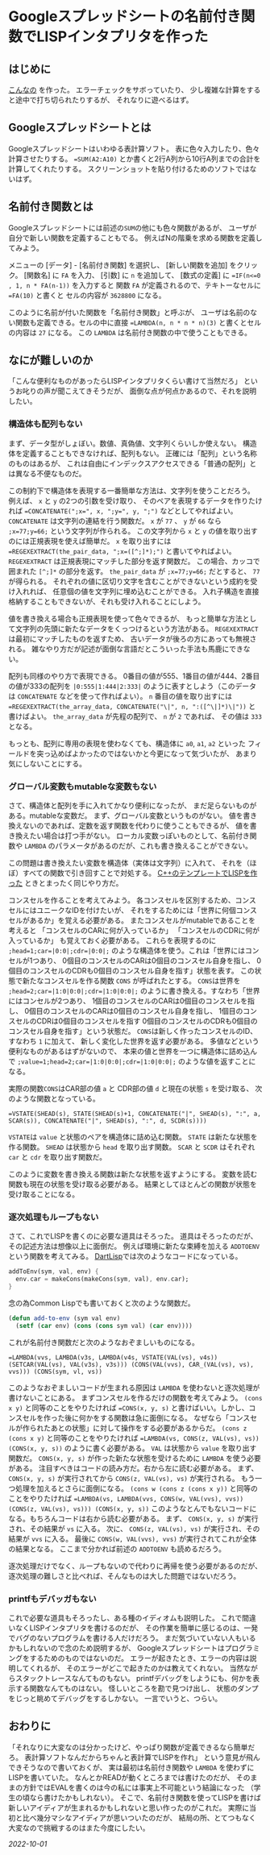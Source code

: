 # Googleスプレッドシートの名前付き関数でLISPインタプリタを作った

## はじめに

[こんなの](https://docs.google.com/spreadsheets/d/1m_QQlAaMtxKUjwncPMBJilq2ZbStVas83Qqw9Dn6E_M/edit?usp=sharing)
を作った。
エラーチェックをサボっていたり、
少し複雑な計算をすると途中で打ち切られたりするが、
それなりに遊べるはず。

## Googleスプレッドシートとは

Googleスプレッドシートはいわゆる表計算ソフト。
表に色々入力したり、色々計算させたりする。
`=SUM(A2:A10)` とか書くと2行A列から10行A列までの合計を計算してくれたりする。
スクリーンショットを貼り付けるためのソフトではないはず。

## 名前付き関数とは

Googleスプレッドシートには前述の`SUM`の他にも色々関数があるが、
ユーザが自分で新しい関数を定義することもでる。
例えばNの階乗を求める関数を定義してみよう。

メニューの [データ] - [名前付き関数] を選択し、 [新しい関数を追加] をクリック。
[関数名] に `FA` を入力、 [引数] に `n` を追加して、
[数式の定義] に `=IF(n<=0 , 1, n * FA(n-1))` を入力すると
関数 `FA` が定義されるので、テキトーなセルに `=FA(10)` と書くと
セルの内容が `3628800` になる。

このように名前が付いた関数を「名前付き関数」と呼ぶが、
ユーザは名前のない関数も定義できる。セルの中に直接
`=LAMBDA(n, n * n * n)(3)`
と書くとセルの内容は `27` になる。
この `LAMBDA` は名前付き関数の中で使うこともできる。

## なにが難しいのか

「こんな便利なものがあったらLISPインタプリタくらい書けて当然だろ」
というお叱りの声が聞こえてきそうだが、
面倒な点が何点かあるので、それを説明したい。

### 構造体も配列もない

まず、データ型がしょぼい。数値、真偽値、文字列くらいしか使えない。
構造体を定義することもできなければ、配列もない。
正確には「配列」という名称のものはあるが、
これは自由にインデックスアクセスできる「普通の配列」とは異なる不便なものだ。

この制約下で構造体を表現する一番簡単な方法は、文字列を使うことだろう。
例えば、 `x` と `y` の2つの引数を受け取り、
そのペアを表現するデータを作りたければ
`=CONCATENATE(";x=", x, ";y=", y, ";")`
などとしてやればよい。 `CONCATENATE` は文字列の連結を行う関数だ。
`x` が `77` 、 `y` が `66` なら `;x=77;y=66;` という文字列が作られる。
この文字列から `x` と `y` の値を取り出すのには正規表現を使えば簡単だ。
`x` を取り出すには
`=REGEXEXTRACT(the_pair_data, ";x=([^;]*);")`
と書いてやればよい。 `REGEXEXTRACT` は正規表現にマッチした部分を返す関数だ。
この場合、カッコで囲まれた `[^;]*` の部分を返す。
`the_pair_data` が `;x=77;y=66;` だとすると、
`77` が得られる。
それぞれの値に区切り文字を含むことができないという成約を受け入れれば、
任意個の値を文字列に埋め込むことができる。
入れ子構造を直接格納することもできないが、それも受け入れることにしよう。

値を書き換える場合も正規表現を使って色々できるが、
もっと簡単な方法として文字列の先頭に新たなデータをくっつけるという方法がある。
`REGEXEXTRACT` は最初にマッチしたものを返すため、
古いデータが後ろの方にあっても無視される。
雑なやり方だが記述が面倒な言語だとこういった手法も馬鹿にできない。

配列も同様のやり方で表現できる。
0番目の値が555、1番目の値が444、2番目の値が333の配列を
`|0:555|1:444|2:333|`
のように表すとしよう（このデータは `CONCATENATE` などを使って作ればよい）。
`n` 番目の値を取り出すには
`=REGEXEXTRACT(the_array_data, CONCATENATE("\|", n, ":([^\|]*)\|"))`
と書けばよい。 `the_array_data` が先程の配列で、 `n` が `2` であれば、
その値は `333` となる。

もっとも、配列に専用の表現を使わなくても、構造体に `a0`, `a1`, `a2` といった
フィールドを突っ込めばよかったのではないかと今更になって気づいたが、
あまり気にしないことにする。

### グローバル変数もmutableな変数もない

さて、構造体と配列を手に入れてかなり便利になったが、
まだ足らないものがある。mutableな変数だ。
まず、グローバル変数というものがない。
値を書き換えないのであれば、定数を返す関数を代わりに使うこともできるが、
値を書き換えたい場合は打つ手がない。
ローカル変数っぽいものとして、名前付き関数や
`LAMBDA` のパラメータがあるのだが、これも書き換えることができない。

この問題は書き換えたい変数を構造体（実体は文字列）に入れて、
それを（ほぼ）すべての関数で引き回すことで対処する。
[C++のテンプレートでLISPを作った](/2022/template.html)
ときとまったく同じやり方だ。

コンスセルを作ることを考えてみよう。
各コンスセルを区別するため、コンスセルにはユニークなIDを付けたいが、
それをするためには「世界に何個コンスセルがあるか」を覚える必要がある。
またコンスセルがmutableであることを考えると
「コンスセルのCARに何が入っているか」
「コンスセルのCDRに何が入っているか」
も覚えておく必要がある。
これらを表現するのに
`;head=1;car=|0:0|;cdr=|0:0|;`
のような構造体を使う。これは「世界にはコンセルが1つあり、
0個目のコンスセルのCARは0個目のコンスセル自身を指し、
0個目のコンスセルのCDRも0個目のコンスセル自身を指す」状態を表す。
この状態で新たなコンスセルを作る関数 `CONS` が呼ばれたとする。
`CONS`は世界を
`;head=2;car=|1:0|0:0|;cdr=|1:0|0:0|;`
のように書き換える。すなわち「世界にはコンセルが2つあり、
1個目のコンスセルのCARは0個目のコンスセルを指し、
0個目のコンスセルのCARは0個目のコンスセル自身を指し、
1個目のコンスセルのCDRは0個目のコンスセルを指す
0個目のコンスセルのCDRも0個目のコンスセル自身を指す」という状態だ。
`CONS`は新しく作ったコンスセルのID、すなわち `1` に加えて、
新しく変化した世界を返す必要がある。
多値などという便利なものがあるはずがないので、
本来の値と世界を一つに構造体に詰め込んで
`;value=1;head=2;car=|1:0|0:0|;cdr=|1:0|0:0|;`
のような値を返すことになる。

実際の関数`CONS`はCAR部の値 `a` と CDR部の値 `d` と現在の状態 `s` を受け取る、
次のような関数となっている。
```
=VSTATE(SHEAD(s), STATE(SHEAD(s)+1, CONCATENATE("|", SHEAD(s), ":", a, SCAR(s)), CONCATENATE("|", SHEAD(s), ":", d, SCDR(s))))
```
`VSTATE`は `value` と状態のペアを構造体に詰め込む関数。
`STATE` は新たな状態を作る関数。
`SHEAD` は状態から `head` を取り出す関数。
`SCAR` と `SCDR` はそれぞれ `car` と `cdr` を取り出す関数だ。

このように変数を書き換える関数は新たな状態を返すようにする。
変数を読む関数も現在の状態を受け取る必要がある。
結果としてほとんどの関数が状態を受け取ることになる。

### 逐次処理もループもない

さて、これでLISPを書くのに必要な道具はそろった。
道具はそろったのだが、その記述方法は想像以上に面倒だ。
例えば環境に新たな束縛を加える `ADDTOENV` という関数を考えてみる。
[DartLisp](https://github.com/zick/DartLisp)では次のようなコードになっている。
```dart
addToEnv(sym, val, env) {
  env.car = makeCons(makeCons(sym, val), env.car);
}
```
念の為Common Lispでも書いておくと次のような関数だ。
```lisp
(defun add-to-env (sym val env)
  (setf (car env) (cons (cons sym val) (car env))))
```
これが名前付き関数だと次のようなおぞましいものになる。
```
=LAMBDA(vvs, LAMBDA(v3s, LAMBDA(v4s, VSTATE(VAL(vs), v4s)) (SETCAR(VAL(vs), VAL(v3s), v3s))) (CONS(VAL(vvs), CAR_(VAL(vs), vs), vvs))) (CONS(sym, vl, vs))
```

このようなおぞましいコードが生まれる原因は
`LAMBDA` を使わないと逐次処理が書けないことにある。
まずコンスセルを作るだけの関数を考えてみよう。
`(cons x y)` と同等のことをやりたければ
`=CONS(x, y, s)`
と書けばいい。しかし、コンスセルを作った後に何かをする関数は急に面倒になる。
なぜなら「コンスセルが作られたあとの状態」に対して操作をする必要があるからだ。
`(cons z (cons x y)` と同等のことをやりたければ
`=LAMBDA(vs, CONS(z, VAL(vs), vs)) (CONS(x, y, s))`
のように書く必要がある。 `VAL` は状態から `value` を取り出す関数だ。
`CONS(x, y, s)` が作った新たな状態を受けるために `LAMBDA` を使う必要がある。
注目すべきはコードの読み方だ。右から左に読む必要がある。
まず、 `CONS(x, y, s)` が実行されてから
`CONS(z, VAL(vs), vs)` が実行される。
もう一つ処理を加えるとさらに面倒になる。
`(cons w (cons z (cons x y))` と同等のことをやりたければ
`=LAMBDA(vs, LAMBDA(vvs, CONS(w, VAL(vvs), vvs)) (CONS(z, VAL(vs), vs))) (CONS(x, y, s))`
このようなとんでもないコードになる。もちろんコードは右から読む必要がある。
まず、 `CONS(x, y, s)` が実行され、その結果が `vs` に入る。
次に、 `CONS(z, VAL(vs), vs)` が実行され、その結果が `vvs` に入る。
最後に `CONS(w, VAL(vvs), vvs)` が実行されてこれが全体の結果となる。
ここまで分かれば前述の `ADDTOENV` も読めるだろう。

逐次処理だけでなく、ループもないので代わりに再帰を使う必要があるのだが、
逐次処理の難しさと比べれば、そんなものは大した問題ではないだろう。

### printfもデバッガもない

これで必要な道具もそろったし、ある種のイディオムも説明した。
これで間違いなくLISPインタプリタを書けるのだが、
その作業を簡単に感じるのは、一発でバグのないプログラムを書ける人だけだろう。
まだ気づいていない人もいるかもしれないので念のため説明するが、
Googleスプレッドシートはプログラミングをするためのものではないのだ。
エラーが起きたとき、エラーの内容は説明してくれるが、
そのエラーがどこで起きたのかは教えてくれない。
当然ながらスタックトレースなんてものもない。
printfデバッグをしようにも、何かを表示する関数なんてものはない。
怪しいところを勘で見つけ出し、
状態のダンプをじっと眺めてデバッグをするしかない。
一言でいうと、つらい。

## おわりに

「それなりに大変なのは分かったけど、やっぱり関数が定義できるなら簡単だろ。
表計算ソフトなんだからちゃんと表計算でLISPを作れ」
という意見が飛んできそうなので書いておくが、
実は最初は名前付き関数や `LAMBDA` を使わずにLISPを書いていた。
なんとかREADが動くところまでは書けたのだが、
そのままの方針ではEVALを書くのは今の私には事実上不可能という結論になった
（学生の頃なら書けたかもしれない）。
そこで、名前付き関数を使ってLISPを書けば
新しいアイディアが生まれるかもしれないと思い作ったのがこれだ。
実際に当初と比べ幾分マシなアイディアが思いついたのだが、
結局の所、とてつもなく大変なので挑戦するのはまた今度にしたい。

*2022-10-01*
